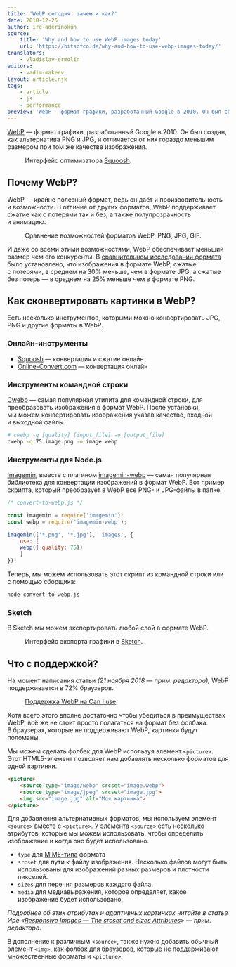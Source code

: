 ```yaml
---
title: 'WebP сегодня: зачем и как?'
date: 2018-12-25
author: ire-aderinokun
source:
    title: 'Why and how to use WebP images today'
    url: 'https://bitsofco.de/why-and-how-to-use-webp-images-today/'
translators:
    - vladislav-ermolin
editors:
    - vadim-makeev
layout: article.njk
tags:
    - article
    - js
    - performance
preview: 'WebP — формат графики, разработанный Google в 2010. Он был создан, как альтернатива PNG и JPG, и отличается от них гораздо меньшим размером при том же качестве изображения.'
---
```


[WebP](https://developers.google.com/speed/webp/) — формат графики, разработанный Google в 2010. Он был создан, как альтернатива PNG и JPG, и отличается от них гораздо меньшим размером при том же качестве изображения.

<figure>
    <img src="images/1.jpg" alt="">
    <figcaption>
        Интерфейс оптимизатора <a href="https://squoosh.app/">Squoosh</a>.
    </figcaption>
</figure>

## Почему WebP?

WebP — крайне полезный формат, ведь он даёт и производительность и возможности. В отличие от других форматов, WebP поддерживает сжатие как с потерями так и без, а также полупрозрачность и анимацию.

<figure>
    <img src="images/2.png" alt="">
    <figcaption>
        Сравнение возможностей форматов WebP, PNG, JPG, GIF.
    </figcaption>
</figure>

И даже со всеми этими возможностями, WebP обеспечивает меньший размер чем его конкуренты. В [сравнительном исследовании формата](https://developers.google.com/speed/webp/docs/c_study#results) было установлено, что изображения в формате WebP, сжатые с потерями, в среднем на 30% меньше, чем в формате JPG, а сжатые без потерь — в среднем на 25% меньше чем в формате PNG.

## Как сконвертировать картинки в WebP?

Есть несколько инструментов, которыми можно конвертировать JPG, PNG и другие форматы в WebP.

### Онлайн-инструменты

- [Squoosh](https://squoosh.app/) — конвертация и сжатие онлайн
- [Online-Convert.com](http://online-convert.com/) — конвертация онлайн

### Инструменты командной строки

[Cwebp](https://www.npmjs.com/package/cwebp) — самая популярная утилита для командной строки, для преобразовать изображения в формат WebP. После установки, мы можем конвертировать изображения указав качество, входной и выходной файлы.

```sh
# cwebp -q [quality] [input_file] -o [output_file]
cwebp -q 75 image.png -o image.webp
```

### Инструменты для Node.js

[Imagemin](https://github.com/imagemin/imagemin), вместе с плагином [imagemin-webp](https://github.com/imagemin/imagemin-webp) — самая популярная библиотека для конвертации изображений в формат WebP. Вот пример скрипта, который преобразует в WebP все PNG- и JPG-файлы в папке.

```js
/* convert-to-webp.js */

const imagemin = require('imagemin');
const webp = require('imagemin-webp');

imagemin(['*.png', '*.jpg'], 'images', {
    use: [
    webp({ quality: 75})
    ]
});
```

Теперь, мы можем использовать этот скрипт из командной строки или с помощью сборщика:

```sh
node convert-to-webp.js
```

### Sketch

В Sketch мы можем экспортировать любой слой в формате WebP.

<figure>
    <img src="images/3.png" alt="">
    <figcaption>
        Интерфейс экспорта графики в <a href="https://www.sketchapp.com/">Sketch</a>.
    </figcaption>
</figure>

## Что с поддержкой?

На момент написания статьи _(21 ноября 2018 — прим. редактора),_ WebP поддерживается в 72% браузеров.

<figure>
    <img src="images/4.png" alt="">
    <figcaption>
        <a href="https://caniuse.com/#feat=webp">Поддержка WebP на Can I use</a>.
    </figcaption>
</figure>

Хотя всего этого вполне достаточно чтобы убедиться в преимуществах WebP, всё же не стоит просто полагаться на формат без фолбэка. В браузерах, которые не поддерживают WebP, картинки будут поломаны.

Мы можем сделать фолбэк для WebP используя элемент `<picture>`. Этот HTML5-элемент позволяет нам добавлять несколько форматов для одной картинки.

```html
<picture>
    <source type="image/webp" srcset="image.webp">
    <source type="image/jpeg" srcset="image.jpg">
    <img src="image.jpg" alt="Моя картинка">
</picture>
```

Для добавления альтернативных форматов, мы используем элемент `<source>` вместе с `<picture>`. У элемента `<source>` есть несколько атрибутов, которые мы можем использовать, чтобы определить изображение и когда оно будет использовано.

- `type` для [MIME-типа](https://developer.mozilla.org/en-US/docs/Web/HTTP/Basics_of_HTTP/MIME_types/Complete_list_of_MIME_types) формата
- `srcset` для пути к файлу изображения. Несколько файлов могут быть использованы для изображений разных размеров и плотности пикселей.
- `sizes` для перечня размеров каждого файла.
- `media` для медиавыражения, которое определяет, какое изображение будет использовано.

_Подробнее об этих атрибутах и адаптивных картинках читайте в статье Ире «[Responsive Images — The srcset and sizes Attributes](https://bitsofco.de/the-srcset-and-sizes-attributes/)» — прим. редактора._

В дополнение к различным `<source>`, также нужно добавить обычный элемент `<img>`, как фолбэк для браузеров, которые не поддерживают множественные форматы и `<picture>`.
